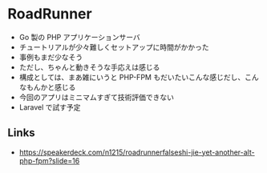 # RoadRunner

- Go 製の PHP アプリケーションサーバ
- チュートリアルが少々難しくセットアップに時間がかかった
- 事例もまだ少なそう
- ただし、ちゃんと動きそうな手応えは感じる
- 構成としては、まあ雑にいうと PHP-FPM もだいたいこんな感じだし、こんなもんかと感じる
- 今回のアプリはミニマムすぎて技術評価できない
- Laravel で試す予定

## Links
- https://speakerdeck.com/n1215/roadrunnerfalseshi-jie-yet-another-alt-php-fpm?slide=16

